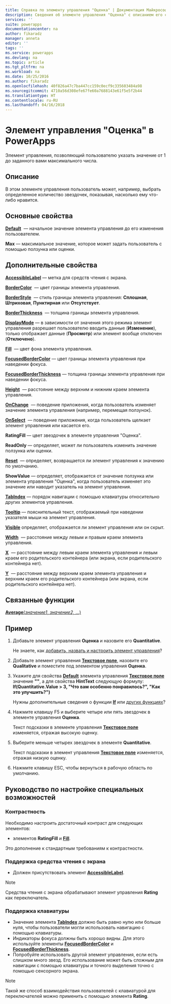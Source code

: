 ```yaml
---
title: Справка по элементу управления "Оценка" | Документация Майкрософт
description: Сведения об элементе управления "Оценка" с описанием его свойств и примерами
services: ''
suite: powerapps
documentationcenter: na
author: fikaradz
manager: anneta
editor: ''
tags: ''
ms.service: powerapps
ms.devlang: na
ms.topic: article
ms.tgt_pltfrm: na
ms.workload: na
ms.date: 10/25/2016
ms.author: fikaradz
ms.openlocfilehash: 40f826a47c7ba447cc159c0ecf9c335603484a98
ms.sourcegitcommit: 4710a56d308efe67fe60a7688143e61f5e5f2b44
ms.translationtype: HT
ms.contentlocale: ru-RU
ms.lasthandoff: 04/16/2018
---
```

# <a name="rating-control-in-powerapps"></a>Элемент управления "Оценка" в PowerApps
Элемент управления, позволяющий пользователю указать значение от 1 до заданного вами максимального числа.

## <a name="description"></a>Описание
В этом элементе управления пользователь может, например, выбрать определенное количество звездочек, показывая, насколько ему что-либо нравится.

## <a name="key-properties"></a>Основные свойства
**[Default](properties-core.md)**  — начальное значение элемента управления до его изменения пользователем.

**Max** — максимальное значение, которое может задать пользователь с помощью ползунка или оценки.

## <a name="additional-properties"></a>Дополнительные свойства
**[AccessibleLabel](properties-accessibility.md)** — метка для средств чтения с экрана.

**[BorderColor](properties-color-border.md)**  — цвет границы элемента управления.

**[BorderStyle](properties-color-border.md)**  — стиль границы элемента управления: **Сплошная**, **Штриховая**, **Пунктирная** или **Отсутствует**.

**[BorderThickness](properties-color-border.md)**  — толщина границы элемента управления.

**[DisplayMode](properties-core.md)** — в зависимости от значения этого режима элемент управления разрешает пользователю вводить данные (**Изменение**), только отображает данные (**Просмотр**) или элемент вообще отключен (**Отключено**).

**[Fill](properties-color-border.md)**  — цвет фона элемента управления.

**[FocusedBorderColor](properties-color-border.md)** — цвет границы элемента управления при наведении фокуса.

**[FocusedBorderThickness](properties-color-border.md)** — толщина границы элемента управления при наведении фокуса.

**[Height](properties-size-location.md)**  — расстояние между верхним и нижним краем элемента управления.

**[OnChange](properties-core.md)**  — поведение приложения, когда пользователь изменяет значение элемента управления (например, перемещая ползунок).

**[OnSelect](properties-core.md)**  — поведение приложения, когда пользователь щелкает элемент управления или касается его.

**RatingFill** — цвет звездочек в элементе управления "Оценка".

**ReadOnly** — определяет, может ли пользователь изменить значение ползунка или оценки.

**[Reset](properties-core.md)**  — определяет, возвращается ли элемент управления к значению по умолчанию.

**ShowValue** — определяет, отображается от значение ползунка или элемента управления "Оценка", когда пользователь изменяет это значение или наводит указатель на элемент управления.

**[TabIndex](properties-accessibility.md)** — порядок навигации с помощью клавиатуры относительно других элементов управления.

**[Tooltip](properties-core.md)** — пояснительный текст, отображаемый при наведении указателя мыши на элемент управления.

**[Visible](properties-core.md)** определяет, отображается ли элемент управления или он скрыт.

**[Width](properties-size-location.md)**  — расстояние между левым и правым краем элемента управления.

**[X](properties-size-location.md)**  — расстояние между левым краем элемента управления и левым краем его родительского контейнера (или экрана, если родительского контейнера нет).

**[Y](properties-size-location.md)**  — расстояние между верхним краем элемента управления и верхним краем его родительского контейнера (или экрана, если родительского контейнера нет).

## <a name="related-functions"></a>Связанные функции
[**Average**(*значение1*, *значение2,* ...)](../functions/function-aggregates.md)

## <a name="example"></a>Пример
1. Добавьте элемент управления **Оценка** и назовите его **Quantitative**.
   
    Не знаете, как [добавить, назвать и настроить элемент управления](../add-configure-controls.md)?
2. Добавьте элемент управления **[Текстовое поле](control-text-input.md)**, назовите его **Qualitative** и поместите под элементом управления **Оценка**.
3. Укажите для свойства **[Default](properties-core.md)** элемента управления **[Текстовое поле](control-text-input.md)** значение **""**, а для свойства **HintText** следующую формулу:
   <br>**If(Quantitative.Value > 3, "Что вам особенно понравилось?", "Как это улучшить?")**
   
    Нужны дополнительные сведения о функции **[If](../functions/function-if.md)** или [других функциях](../formula-reference.md)?
4. Нажмите клавишу F5 и выберите четыре или пять звездочек в элементе управления **Оценка**.
   
    Текст подсказки в элементе управления **[Текстовое поле](control-text-input.md)** изменяется, отражая высокую оценку.
5. Выберите меньше четырех звездочек в элементе **Quantitative**.
   
    Текст подсказки в элемент управления **[Текстовое поле](control-text-input.md)** изменяется, отражая низкую оценку.
6. Нажмите клавишу ESC, чтобы вернуться в рабочую область по умолчанию.


## <a name="accessibility-guidelines"></a>Руководство по настройке специальных возможностей
### <a name="color-contrast"></a>Контрастность
Необходимо настроить достаточный контраст для следующих элементов:
* элементов **RatingFill** и **[Fill](properties-color-border.md)**.

Это дополнение к стандартным требованиям к контрастности.

### <a name="screen-reader-support"></a>Поддержка средства чтения с экрана
* Должен присутствовать элемент **[AccessibleLabel](properties-accessibility.md)**.
> [!NOTE]
> Средства чтения с экрана обрабатывают элемент управления **Rating** как переключатель.

### <a name="keyboard-support"></a>Поддержка клавиатуры
* Значение элемента **[TabIndex](properties-accessibility.md)** должно быть равно нулю или больше нуля, чтобы пользователи могли использовать навигацию с помощью клавиатуры.
* Индикаторы фокуса должны быть хорошо видны. Для этого используйте элементы **[FocusedBorderColor](properties-color-border.md)** и **[FocusedBorderThickness](properties-color-border.md)**.
* Попробуйте использовать другой элемент управления, если есть слишком много звезд. Его использование может быть сложным для навигации с помощью клавиатуры и точного выделения точно с помощью сенсорного экрана.
> [!NOTE]
> Такой же способ взаимодействия пользователей с клавиатурой для переключателей можно применить с помощью элемента **Rating**.
